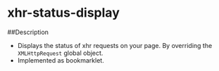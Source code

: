 xhr-status-display
==================

##Description
* Displays the status of xhr requests on your page. By overriding the `XMLHttpRequest` global object.
* Implemented as bookmarklet.
